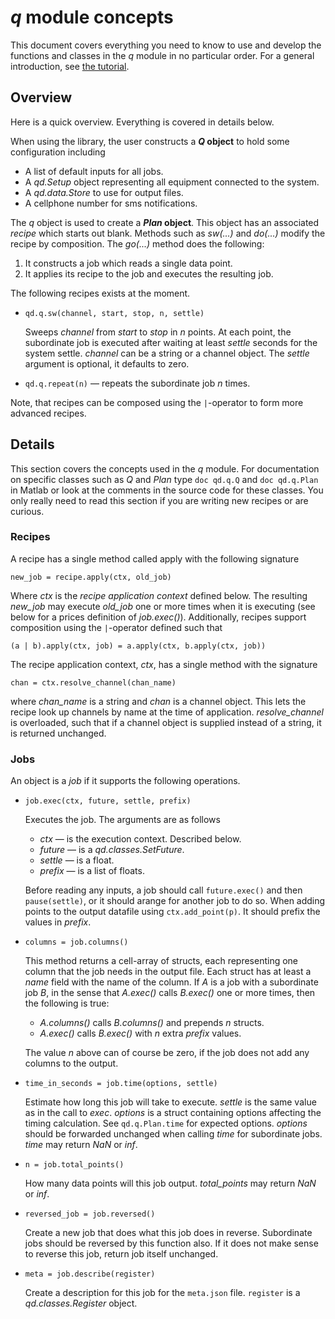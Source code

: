 # *q* module concepts

This document covers everything you need to know to use and develop the
functions and classes in the *q* module in no particular order. For a general
introduction, see [the tutorial](../../Tutorial.md).

## Overview

Here is a quick overview. Everything is covered in details below.

When using the library, the user constructs a ***Q* object** to hold some
configuration including

* A list of default inputs for all jobs.
* A *qd.Setup* object representing all equipment connected to the system.
* A *qd.data.Store* to use for output files.
* A cellphone number for sms notifications.

The *q* object is used to create a ***Plan* object**. This object has  an
associated *recipe* which starts out blank. Methods such as *sw(...)* and
*do(...)* modify the recipe by composition. The *go(...)* method does the
following:

1. It constructs a job which reads a single data point.
2. It applies its recipe to the job and executes the resulting job.

The following recipes exists at the moment.

* `qd.q.sw(channel, start, stop, n, settle)`

  Sweeps *channel* from *start* to *stop* in *n* points. At each point, the
  subordinate job is executed after waiting at least *settle* seconds for the
  system settle. *channel* can be a string or a channel object. The *settle*
  argument is optional, it defaults to zero.

* `qd.q.repeat(n)` &mdash; repeats the subordinate job *n* times.

Note, that recipes can be composed using the `|`-operator to form more
advanced recipes.

## Details

This section covers the concepts used in the *q* module. For documentation on
specific classes such as *Q* and *Plan* type `doc qd.q.Q` and `doc qd.q.Plan`
in Matlab or look at the comments in the source code for these classes. You
only really need to read this section if you are writing new recipes or are
curious.

### Recipes

A recipe has a single method called apply with the following signature

```
new_job = recipe.apply(ctx, old_job)
```

Where *ctx* is the *recipe application context* defined below. The resulting
*new_job* may execute *old_job* one or more times when it is executing (see
below for a prices definition of *job.exec()*). Additionally, recipes support
composition using the `|`-operator defined such that

```
(a | b).apply(ctx, job) = a.apply(ctx, b.apply(ctx, job))
```

The recipe application context, *ctx*, has a single method with the signature

```
chan = ctx.resolve_channel(chan_name)
```

where *chan_name* is a string and *chan* is a channel object. This lets the
recipe look up channels by name at the time of application. *resolve_channel*
is overloaded, such that if a channel object is supplied instead of a string,
it is returned unchanged.

### Jobs

An object is a *job* if it supports the following operations.

* `job.exec(ctx, future, settle, prefix)`
  
  Executes the job. The arguments are as follows

  * *ctx* — is the execution context. Described below.
  * *future* — is a *qd.classes.SetFuture*.
  * *settle* — is a float.
  * *prefix* — is a list of floats.

  Before reading any inputs, a job should call `future.exec()` and then
  `pause(settle)`, or it should arange for another job to do so. When adding
  points to the output datafile using `ctx.add_point(p)`. It should prefix the
  values in *prefix*.

* `columns = job.columns()`
  
  This method returns a cell-array of structs, each representing one column
  that the job needs in the output file. Each struct has at least a *name*
  field with the name of the column. If *A* is a job with a subordinate job
  *B*, in the sense that *A.exec()* calls *B.exec()* one or more times, then
  the following is true:

  * *A.columns()* calls *B.columns()* and prepends *n* structs.
  * *A.exec()* calls *B.exec()* with *n* extra *prefix* values.

  The value *n* above can of course be zero, if the job does not add any
  columns to the output.

* `time_in_seconds = job.time(options, settle)`
  
  Estimate how long this job will take to execute. *settle* is the same value
  as in the call to *exec*. *options* is a struct containing options affecting
  the timing calculation. See `qd.q.Plan.time` for expected options. *options*
  should be forwarded unchanged when calling *time* for subordinate jobs. *time* may return *NaN* or *inf*.

* `n = job.total_points()`
  
  How many data points will this job output. *total_points* may return *NaN* or
  *inf*.

* `reversed_job = job.reversed()`
  
  Create a new job that does what this job does in reverse. Subordinate jobs
  should be reversed by this function also. If it does not make sense to
  reverse this job, return job itself unchanged.

* `meta = job.describe(register)`
  
  Create a description for this job for the `meta.json` file. `register` is a
  *qd.classes.Register* object.